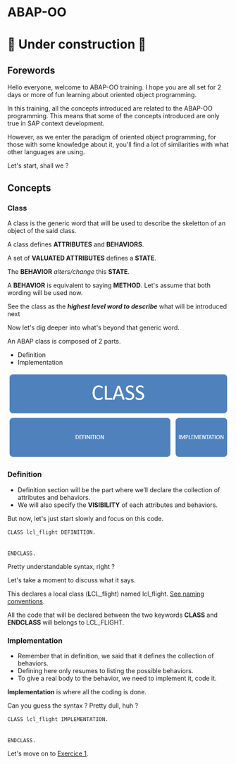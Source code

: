 # ABAP-OO

# :construction: Under construction :construction:

## Forewords
Hello everyone, welcome to ABAP-OO training. I hope you are all set for 2 days or more of fun learning about oriented object programming.

In this training, all the concepts introduced are related to the ABAP-OO programming. This means that some of the concepts introduced are only true in SAP context development.

However, as we enter the paradigm of oriented object programming, for those with some knowledge about it, you'll find a lot of similarities with what other languages are using.

Let's start, shall we ?
## Concepts

### Class
A class is the generic word that will be used to describe the skeletton of an object of the said class.

A class defines **ATTRIBUTES** and **BEHAVIORS**.

A set of **VALUATED ATTRIBUTES** defines a **STATE**.

The **BEHAVIOR** _alters/change_ this **STATE**.

A **BEHAVIOR** is equivalent to saying **METHOD**. Let's assume that both wording will be used now.

See the class as the ***highest level word to describe*** what will be introduced next

Now let's dig deeper into what's beyond that generic word.

An ABAP class is composed of 2 parts.
- Definition 
- Implementation

![Class definition implementation](img/Class_Definition_Implementation.PNG)

### Definition

-	Definition section will be the part where we’ll declare the collection of attributes and behaviors.
-	We will also specify the **VISIBILITY** of each attributes and behaviors.

But now, let's just start slowly and focus on this code.
```
CLASS lcl_flight DEFINITION.


ENDCLASS.
```

Pretty understandable syntax, right ?

Let's take a moment to discuss what it says.

This declares a local class (**L**CL_flight) named lcl_flight. [See naming conventions](NamingConventions.md).

All the code that will be declared between the two keywords **CLASS** and **ENDCLASS** will belongs to LCL_FLIGHT.

### Implementation

- Remember that in definition, we said that it defines the collection of behaviors.
- Defining here only resumes to listing the possible behaviors.
- To give a real body to the behavior, we need to implement it, code it.

**Implementation** is where all the coding is done.

Can you guess the syntax ? Pretty dull, huh ?

```
CLASS lcl_flight IMPLEMENTATION.


ENDCLASS.
```

Let's move on to [Exercice 1](ex1/ex1.md).
